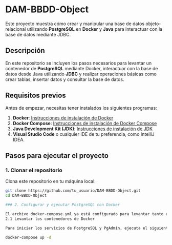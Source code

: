 # DAM-BBDD-Object

Este proyecto muestra cómo crear y manipular una base de datos objeto-relacional utilizando **PostgreSQL** en **Docker** y **Java** para interactuar con la base de datos mediante JDBC.

## Descripción

En este repositorio se incluyen los pasos necesarios para levantar un contenedor de **PostgreSQL** mediante Docker, interactuar con la base de datos desde Java utilizando **JDBC** y realizar operaciones básicas como crear tablas, insertar datos y consultar la base de datos.

## Requisitos previos

Antes de empezar, necesitas tener instalados los siguientes programas:

1. **Docker**: [Instrucciones de instalación de Docker](https://docs.docker.com/get-docker/)
2. **Docker Compose**: [Instrucciones de instalación de Docker Compose](https://docs.docker.com/compose/install/)
3. **Java Development Kit (JDK)**: [Instrucciones de instalación de JDK](https://www.oracle.com/java/technologies/javase-jdk11-downloads.html)
4. **Visual Studio Code** o cualquier IDE de tu preferencia, como IntelliJ IDEA.

## Pasos para ejecutar el proyecto

### 1. **Clonar el repositorio**

Clona este repositorio en tu máquina local:

```bash
git clone https://github.com/tu_usuario/DAM-BBDD-Object.git
cd DAM-BBDD-Object

### 2. Configurar y ejecutar PostgreSQL con Docker

El archivo docker-compose.yml ya está configurado para levantar tanto el contenedor de PostgreSQL como PgAdmin.
2.1 Levantar los contenedores de Docker

Para iniciar los servicios de PostgreSQL y PgAdmin, ejecuta el siguiente comando en el directorio donde tienes el archivo docker-compose.yml:

docker-compose up -d
